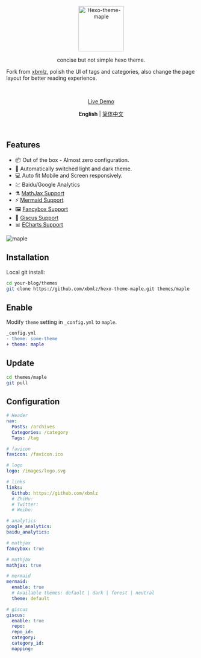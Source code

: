 <p align='center'>
  <img src='https://raw.githubusercontent.com/xbmlz/hexo-theme-maple/main/source/images/logo.svg' alt='Hexo-theme-maple' width='120'/>
</p>

<p align='center'>
concise but not simple hexo theme.
</p>
<p>
Fork from <a href="https://github.com/xbmlz/hexo-theme-maple/">xbmlz</a>, polish the UI of tags and categories, also change the page layout
for better reading experience.
</p>

<br>

<p align='center'>
<a href="https://fogsong233.github.io">Live Demo</a>
</p>

<p align='center'>
<b>English</b> | <a href="https://github.com/fogsong233/hexo-theme-maple/blob/main/README.zh-CN.md">简体中文</a>

</p>

<br>

## Features

- 📦 Out of the box - Almost zero configuration.
- 🎨 Automatically switched light and dark theme.
- 💻 Auto fit Mobile and Screen responsively.
- 💹 Baidu/Google Analytics
- ⚗️ [MathJax Support](http://docs.mathjax.org/en/latest/)
- ⚡️ [Mermaid Support](https://mermaid-js.github.io/mermaid)
- 🖼️ [Fancybox Support](https://fancyapps.com/docs/ui/fancybox)
- 🦜 [Giscus Support](https://giscus.app/zh-CN)
- 📊 [ECharts Support](https://echarts.apache.org/)

![maple](https://cdn.jsdelivr.net/gh/xbmlz/static@main/img/Maple.png)

## Installation

Local git install:

```bash
cd your-blog/themes
git clone https://github.com/xbmlz/hexo-theme-maple.git themes/maple
```

## Enable

Modify `theme` setting in `_config.yml` to `maple`.

```diff
_config.yml
- theme: some-theme
+ theme: maple
```

## Update

```bash
cd themes/maple
git pull
```

## Configuration

```yaml
# Header
nav:
  Posts: /archives
  Categories: /category
  Tags: /tag

# favicon
favicon: /favicon.ico

# logo
logo: /images/logo.svg

# links
links:
  Github: https://github.com/xbmlz
  # ZhiHu:
  # Twitter:
  # Weibo:

# analytics
google_analytics:
baidu_analytics:

# mathjax
fancybox: true

# mathjax
mathjax: true

# mermaid
mermaid:
  enable: true
  # Available themes: default | dark | forest | neutral
  theme: default

# giscus
giscus:
  enable: true
  repo:
  repo_id:
  category:
  category_id:
  mapping:
```

